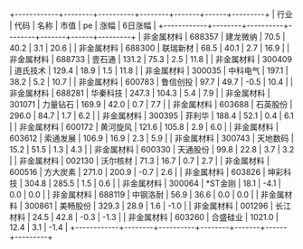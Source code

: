 +------------+--------+----------+--------+-------+------+---------+
|    行业    |  代码  |   名称   |  市值  |  pe   | 涨幅 | 6日涨幅 |
+------------+--------+----------+--------+-------+------+---------+
| 非金属材料 | 688357 | 建龙微纳 |  70.5  | 40.2  | 3.1  |  20.6   |
| 非金属材料 | 688300 | 联瑞新材 |  68.5  | 40.1  | 2.7  |  16.9   |
| 非金属材料 | 688733 |  壹石通  | 131.2  | 75.3  | 2.5  |  11.8   |
| 非金属材料 | 300409 | 道氏技术 | 129.4  | 18.9  | 1.5  |  11.8   |
| 非金属材料 | 300035 | 中科电气 | 197.1  | 38.2  | 5.2  |  10.7   |
| 非金属材料 | 600783 | 鲁信创投 |  97.7  | 49.7  | -0.5 |  10.4   |
| 非金属材料 | 688281 | 华秦科技 | 247.3  | 104.3 | 5.4  |   7.9   |
| 非金属材料 | 301071 | 力量钻石 | 169.9  | 42.0  | 0.7  |   7.7   |
| 非金属材料 | 603688 | 石英股份 | 296.0  | 84.7  | 1.7  |   6.2   |
| 非金属材料 | 300395 |  菲利华  | 188.4  | 52.1  | 0.4  |   6.1   |
| 非金属材料 | 600172 | 黄河旋风 | 121.6  | 105.8 | 2.9  |   6.0   |
| 非金属材料 | 603612 | 索通发展 | 106.9  | 16.9  | 2.3  |   5.9   |
| 非金属材料 | 300743 | 天地数码 |  15.2  | 51.5  | 1.3  |   4.3   |
| 非金属材料 | 600330 | 天通股份 |  99.8  | 22.8  | 3.7  |   3.2   |
| 非金属材料 | 002130 | 沃尔核材 |  71.3  | 16.7  | 0.7  |   2.7   |
| 非金属材料 | 600516 | 方大炭素 | 271.0  | 200.9 | -0.7 |   2.6   |
| 非金属材料 | 603826 | 坤彩科技 | 304.8  | 285.5 | 1.5  |   0.6   |
| 非金属材料 | 300064 | *ST金刚  |  18.1  | -4.1  | 0.0  |   0.0   |
| 非金属材料 | 688119 | 中钢洛耐 |  56.9  | 36.6  | 0.0  |   0.0   |
| 非金属材料 | 300861 | 美畅股份 | 329.3  | 28.9  | 1.6  |  -1.0   |
| 非金属材料 | 001296 | 长江材料 |  24.5  | 42.8  | -0.3 |  -1.3   |
| 非金属材料 | 603260 | 合盛硅业 | 1021.0 | 12.4  | 3.1  |  -1.4   |
+------------+--------+----------+--------+-------+------+---------+
